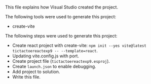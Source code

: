 This file explains how Visual Studio created the project.

The following tools were used to generate this project:
- create-vite

The following steps were used to generate this project:
- Create react project with create-vite: `npm init --yes vite@latest tictactoereactexp9 -- --template=react`.
- Updating vite.config.js with port.
- Create project file (`tictactoereactexp9.esproj`).
- Create `launch.json` to enable debugging.
- Add project to solution.
- Write this file.
